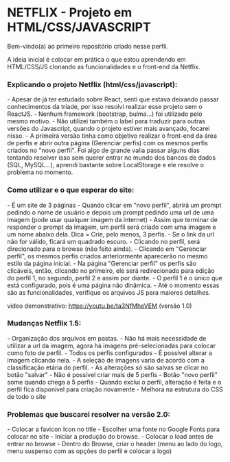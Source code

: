 <H1>NETFLIX - Projeto em HTML/CSS/JAVASCRIPT</H1>

Bem-vindo(a) ao primeiro repositório criado nesse perfil. 

A ideia inicial é colocar em prática o que estou aprendendo em HTML/CSS/JS clonando as funcionalidades e o front-end da Netflix.

<h3>Explicando o projeto Netflix (html/css/javascript):</h3>
 - Apesar de já ter estudado sobre React, senti que estava deixando passar conhecimentos da tríade, por isso resolvi realizar esse projeto sem o ReactJS.
 - Nenhum framework (bootstrap, bulma...) foi utilizado pelo mesmo motivo.
 - Não utilizei também o label para traduzir para outras versões do Javascript, quando o projeto
 estiver mais avançado, focarei nisso.
 - A primeira versão tinha como objetivo realizar o front-end da área de perfis e abrir outra página (Gerenciar perfis) com os mesmos perfis criados no "novo perfil". Foi algo de grande valia
 passar alguns dias tentando resolver isso sem querer entrar no mundo dos bancos de dados (SQL, MySQL...), aprendi bastante sobre LocalStorage e ele resolve o problema no momento.

<h3>Como utilizar e o que esperar do site:</h3>
- É um site de 3 páginas
- Quando clicar em "novo perfil", abrirá um prompt pedindo o nome de usuário e depois um prompt pedindo uma url de uma imagem (pode usar qualquer imagem da internet)
- Assim que terminar de responder o prompt da imagem, um perfil será criado com uma imagem e um nome abaixo dela.
Dica = Crie, pelo menos, 3 perfis.
- Se o link da url não for válido, ficará um quadrado escuro.
- Clicando no perfil, será direcionado para o browse (não feito ainda).
- Clicando em "Gerenciar perfil", os mesmos perfis criados anteriormente aparecerão no mesmo estilo da página inicial.
- Na página "Gerenciar perfil" os perfis são clicáveis, então, clicando no primeiro, ele será redirecionado para edição do perfil 1, no segundo, perfil 2 e assim por diante.
- O perfil 1 é o único que está configurado, pois é uma página não dinâmica.
- Até o momento essas são as funcionalidades, verifique os arquivos JS para maiores detalhes.


vídeo demonstrativo:
https://youtu.be/ta3NfMheVEM (versão 1.0)


<h3>Mudanças Netflix 1.5:</h3>
- Organização dos arquivos em pastas.
- Não há mais necessidade de utilizar a url da imagem, agora há imagens pré-selecionadas para colocar como foto de perfil.
- Todos os perfis configurados
- É possível alterar a imagem clicando nela.
- A seleção de imagens varia de acordo com a classificação etária do perfil.
- As alterações só são salvas se clicar no botão "salvar"
- Não é possível criar mais de 5 perfis
- Botão "novo perfil" some quando chega a 5 perfis
- Quando exclui o perfil, alteração é feita e o perfil fica disponível para criação novamente
- Melhora na estrutura do CSS de todo o site

<h3>Problemas que buscarei resolver na versão 2.0:</h3>
- Colocar a favicon Icon no title
- Escolher uma fonte no Google Fonts para colocar no site
- Iniciar a produção do browse.
- Colocar o load antes de entrar no browse
- Dentro do Browse, criar o header (menu ao lado do logo, menu suspenso com as opções do perfil e colocar a logo)
